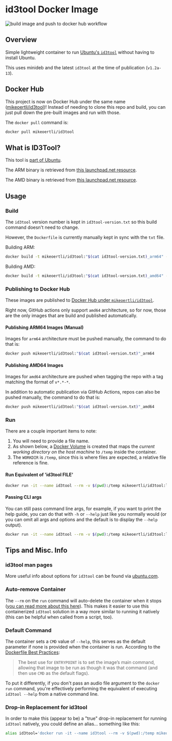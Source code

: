 # id3tool Docker Image

![build image and push to docker hub workflow](https://github.com/mikeoertli/id3tool-docker/actions/workflows/publish-image-to-docker-hub.yml/badge.svg)

## Overview

Simple lightweight container to run [Ubuntu's `id3tool`](http://manpages.ubuntu.com/manpages/focal/man1/id3tool.1.html) without having to install Ubuntu.

This uses minideb and the latest `id3tool` at the time of publication (`v1.2a-13`).

## Docker Hub

This project is now on Docker Hub under the same name ([mikeoertli/id3tool](https://hub.docker.com/r/mikeoertli/id3tool))! Instead of needing to clone this repo and build, you can just pull down the pre-built images and run with those.

The `docker pull` command is:

```bash
docker pull mikeoertli/id3tool
```

## What is ID3Tool?

This tool is [part of Ubuntu](http://manpages.ubuntu.com/manpages/focal/man1/id3tool.1.html).

The ARM binary is retrieved from [this launchpad.net resource](https://launchpad.net/ubuntu/focal/arm64/id3tool/1.2a-11).

The AMD binary is retrieved from [this launchpad.net resource](https://launchpad.net/ubuntu/focal/amd64/id3tool/1.2a-11).

## Usage

### Build

The `id3tool` version number is kept in `id3tool-version.txt` so this build command doesn't need to change.

However, the `Dockerfile` is currently manually kept in sync with the `txt` file.

Building ARM:

```bash
docker build -t mikeoertli/id3tool:"$(cat id3tool-version.txt)_arm64" -t mikeoertli/id3tool:latest .
```

Building AMD:

```bash
docker build -t mikeoertli/id3tool:"$(cat id3tool-version.txt)_amd64" -t mikeoertli/id3tool:latest .
```

### Publishing to Docker Hub

These images are published to [Docker Hub under `mikeoertli/id3tool`](https://hub.docker.com/r/mikeoertli/id3tool/tags).

Right now, GitHub actions only support `amd64` architecture, so for now, those are the only images that are build and published automatically.

#### Publishing ARM64 Images (Manual)

Images for `arm64` architecture must be pushed manually, the command to do that is:

```bash
docker push mikeoertli/id3tool:"$(cat id3tool-version.txt)"_arm64
```

#### Publishing AMD64 Images

Images for `amd64` architecture are pushed when tagging the repo with a tag matching the format of `v*.*-*`.

In addition to automatic publication via GitHub Actions, repos can also be pushed manually, the command to do that is:

```bash
docker push mikeoertli/id3tool:"$(cat id3tool-version.txt)"_amd64
```

### Run

There are a couple important items to note:

1. You will need to provide a file name.
2. As shown below, a [Docker Volume](https://docs.docker.com/storage/volumes/) is created that maps the *current working directory on the host machine* to `/temp` inside the container.
3. The `WORKDIR` is `/temp`, since this is where files are expected, a relative file reference is fine.

#### Run Equivalent of 'id3tool FILE'

```bash
docker run -it --name id3tool --rm -v $(pwd):/temp mikeoertli/id3tool:latest <switches> "<FILE>"
```

#### Passing CLI args

You can still pass command line args, for example, if you want to print the help guide, you can do that with `-h` or `--help` just like you normally would (or you can omit all args and options and the default is to display the `--help` output).

```bash
docker run -it --name id3tool --rm -v $(pwd):/temp mikeoertli/id3tool:latest --help
```

## Tips and Misc. Info

### id3tool man pages

More useful info about options for `id3tool` can be found via [ubuntu.com](http://manpages.ubuntu.com/manpages/focal/man1/id3tool.1.html).

### Auto-remove Container

The `--rm` on the `run` command will auto-delete the container when it stops ([you can read more about this here](https://docs.docker.com/engine/reference/commandline/rm/)). This makes it easier to use this containerized `id3tool` solution in a way more similar to running it natively (this can be helpful when called from a script, too).

### Default Command

The container sets a `CMD` value of `--help`, this serves as the default parameter if none is provided when the container is run. According to the [Dockerfile Best Practices](https://docs.docker.com/develop/develop-images/dockerfile_best-practices/#entrypoint):
> The best use for `ENTRYPOINT` is to set the image’s main command, allowing that image to be run as though it was that command (and then use `CMD` as the default flags).

To put it differently, if you don't pass an audio file argument to the `docker run` command, you're effectively performing the equivalent of executing `id3tool --help` from a native command line.

### Drop-in Replacement for id3tool

In order to make this (appear to be) a "true" drop-in replacement for running `id3tool` natively, you could define an alias... something like this:

```bash
alias id3tool='docker run -it --name id3tool --rm -v $(pwd):/temp mikeoertli/id3tool:latest'
```
